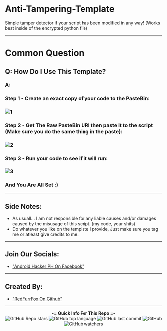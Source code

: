 # Anti-Tampering-Template
Simple tamper detector if your script has been modified in any way! (Works best inside of the encrypted python file)

---

# Common Question
## Q: How Do I Use This Template?
### A:
### Step 1 - Create an exact copy of your code to the PasteBin:
### ![1](https://user-images.githubusercontent.com/80197308/178091471-b1d0908b-cf3d-4a68-99b4-b99fb0fe611c.gif)
###
### Step 2 - Get The Raw PasteBin URl then paste it to the script (Make sure you do the same thing in the paste):
### ![2](https://user-images.githubusercontent.com/80197308/178091856-295974ec-b9d5-4305-a291-83d9a3843c37.gif)
###
### Step 3 - Run your code to see if it will run:
### ![3](https://user-images.githubusercontent.com/80197308/178091983-8ac17542-c488-4bd8-ba94-31cce62f3a69.gif)
###
### And You Are All Set :)

---

## Side Notes:
 - As usuall... I am not responsible for any liable causes and/or damages caused by the misusage of this script. (my code, your shits)
 - Do whatever you like on the template I provide, Just make sure you tag me or atleast give credits to me.

---

## Join Our Socials: 

 - ["Android Hacker PH On Facebook"](https://www.facebook.com/groups/1778790372291663)

---
  
## Created By: 
  
 - ["RedFurrFox On Github"](https://github.com/RedFurrFox)

---

<p align="center"> 
    <b>-= Quick Info For This Repo =-</b><br>
    <img alt="GitHub Repo stars" src="https://img.shields.io/github/stars/RedFurrFox/Anti-Tampering-Template?style=social">
    <img alt="GitHub top language" src="https://img.shields.io/github/languages/top/RedFurrFox/Anti-Tampering-Template">
    <img alt="GitHub last commit" src="https://img.shields.io/github/last-commit/RedFurrFox/Anti-Tampering-Template">
    <img alt="GitHub" src="https://img.shields.io/github/license/RedFurrFox/Anti-Tampering-Template">
    <img alt="GitHub watchers" src="https://img.shields.io/github/watchers/RedFurrFox/Anti-Tampering-Template?style=social">
</p>
